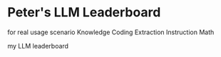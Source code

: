 # Peter's LLM Leaderboard


for real usage scenario
Knowledge
Coding
Extraction
Instruction
Math

my LLM leaderboard
